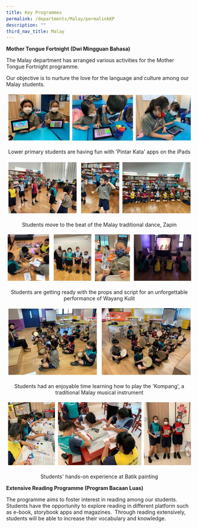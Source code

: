 ```yaml
---
title: Key Programmes
permalink: /departments/Malay/permalinkKP
description: ""
third_nav_title: Malay
---
```

<p><strong>Mother Tongue Fortnight (Dwi Mingguan Bahasa)</strong>&nbsp;</p>
<p>The Malay department has arranged various activities for the Mother Tongue Fortnight programme.&nbsp;</p>
<p>Our objective is to nurture the love for the language and culture among our Malay students.</p>

![](/images/2021%20ML%20-%20pic%201.jpg)
<p style="text-align: center;">Lower primary students are having fun with 'Pintar Kata' apps on the iPads</p>

![](/images/2021%20ML%20-%20pic%202.jpg)
<p style="text-align: center;">Students move to the beat of the Malay traditional dance, Zapin</p>

![](/images/2021%20ML%20-%20pic%203.jpg)

<p style="text-align: center;">Students are getting ready with the props and script for an unforgettable performance of Wayang Kulit</p>

![](/images/2021%20ML%20-%20pic%204.jpg)

<p style="text-align: center;">Students had an enjoyable time learning how to play the 'Kompang', a traditional Malay musical instrument</p>

![](/images/2021%20ML%20-%20pic%205.jpg)

<p style="text-align: center;">Students' hands-on experience at Batik painting</p>

<p><strong>Extensive Reading Programme (Program Bacaan Luas)</strong></p>
<p>The programme aims to foster interest in reading among our students.&nbsp; Students have the opportunity to explore reading in different platform such as e-book, storybook apps and magazines.&nbsp; Through reading extensively, students will be able to increase their vocabulary and knowledge.</p>